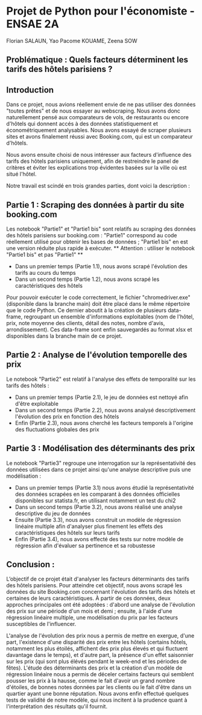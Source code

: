 # Projet de Python pour l'économiste - ENSAE 2A

Florian SALAUN, Yao Pacome KOUAME, Zeena SOW

## Problématique : Quels facteurs déterminent les tarifs des hôtels parisiens ? 

## Introduction 
Dans ce projet, nous avions réellement envie de ne pas utiliser des données "toutes prêtes" et de nous essayer au webscraping. Nous avons donc naturellement pensé aux comparateurs de vols, de restaurants ou encore d'hôtels qui donnent accés à des données statistiquement et économétriquement analysables. Nous avons essayé de scraper plusieurs sites et avons finalement réussi avec Booking.com, qui est un comparateur d'hôtels. 

Nous avons ensuite choisi de nous intéresser aux facteurs d'influence des tarifs des hôtels parisiens uniquement, afin de restreindre le panel de critères et éviter les explications trop évidentes basées sur la ville où est situé l'hôtel.

Notre travail est scindé en trois grandes parties, dont voici la description :

## Partie 1 : Scraping des données à partir du site booking.com

Les notebook "Partie1" et "Partie1 bis" sont relatifs au scraping des données des hôtels parisiens sur booking.com :
"Partie1" correspond au code réellement utilisé pour obtenir les bases de données ; "Partie1 bis" en est une version réduite plus rapide à exécuter. 
** Attention : utiliser le notebook "Partie1 bis" et pas "Partie1" **

- Dans un premier temps (Partie 1.1), nous avons scrapé l'évolution des tarifs au cours du temps 
- Dans un second temps (Partie 1.2), nous avons scrapé les caractéristiques des hôtels 

Pour pouvoir exécuter le code correctement, le fichier "chromedriver.exe" (disponible dans la branche main) doit être placé dans le même répertoire que le code Python. 
Ce dernier aboutit à la création de plusieurs data-frame, regroupant un ensemble d'informations exploitables (nom de l'hôtel, prix, note moyenne des clients, détail des notes, nombre d'avis, arrondissement). Ces data-frame sont enfin sauvegardés au format xlsx et disponibles dans la branche main de ce projet. 

## Partie 2 : Analyse de l'évolution temporelle des prix

Le notebook "Partie2" est relatif à l'analyse des effets de temporalité sur les tarifs des hôtels : 
- Dans un premier temps (Partie 2.1), le jeu de données est nettoyé afin d'être exploitable 
- Dans un second temps (Partie 2.2), nous avons analysé descriptivement l'évolution des prix en fonction des hôtels
- Enfin (Partie 2.3), nous avons cherché les facteurs temporels à l'origine des fluctuations globales des prix

## Partie 3 :  Modélisation des déterminants des prix 

Le notebook "Partie3" regroupe une interrogation sur la représentativité des données utilisées dans ce projet ainsi qu'une analyse descriptive puis une modélisation : 
- Dans un premier temps (Partie 3.1) nous avons étudié la représentativité des données scrapées en les comparant à des données officielles disponibles sur statista.fr, en utilisant notamment un test du chi2
- Dans un second temps (Partie 3.2), nous avons réalisé une analyse descriptive du jeu de données
- Ensuite (Partie 3.3), nous avons construit un modèle de régression linéaire multiple afin d'analyser plus finement les effets des caractéristiques des hôtels sur leurs tarifs
- Enfin (Partie 3.4), nous avons effecté des tests sur notre modèle de régression afin d'évaluer sa pertinence et sa robustesse

## Conclusion :

L’objectif de ce projet était d'analyser les facteurs déterminants des tarifs des hôtels parisiens. Pour atteindre cet objectif, nous avons scrapé les données du site Booking.com concernant l'évolution des tarifs des hôtels et certaines de leurs caractéristiques. À partir de ces données, deux approches principales ont été adoptées : 
d'abord une analyse de l'évolution des prix sur une période d'un mois et demi ; ensuite, à l'aide d'une régression linéaire multiple, une modélisation du prix par les facteurs susceptibles de l'influencer.

L'analyse de l'évolution des prix nous a permis de mettre en exergue, d'une part, l'existence d'une disparité des prix entre les hôtels (certains hôtels, notamment les plus étoilés, affichent des prix plus élevés et qui fluctuent davantage dans le temps), et d'autre part, la présence d'un effet saisonnier sur les prix (qui sont plus élévés pendant le week-end et les périodes de fêtes). L'étude des déterminants des prix et la création d'un modèle de régression linéaire nous a permis de déceler certains facteurs qui semblent pousser les prix à la hausse, comme le fait d'avoir un grand nombre d'étoiles, de bonnes notes données par les clients ou le fait d'être dans un quartier ayant une bonne réputation. Nous avons enfin effectué quelques tests de validité de notre modèle, qui nous incitent à la prudence quant à l'interprétation des résultats qu'il fournit.
